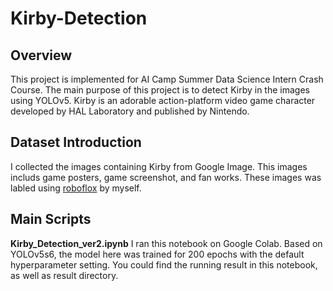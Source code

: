 # Kirby-Detection
## Overview
This project is implemented for AI Camp Summer Data Science Intern Crash Course. The main purpose of this project is to detect Kirby in the images using YOLOv5. Kirby is an adorable action-platform video game character developed by HAL Laboratory and published by Nintendo.
## Dataset Introduction
I collected the images containing Kirby from Google Image. This images includs game posters, game screenshot, and fan works. These images was labled using [roboflox](https://roboflow.com/) by myself. 
## Main Scripts
**Kirby_Detection_ver2.ipynb**
I ran this notebook on Google Colab. Based on YOLOv5s6, the model here was trained for 200 epochs with the default hyperparameter setting. You could find the running result in this notebook, as well as result directory. 
